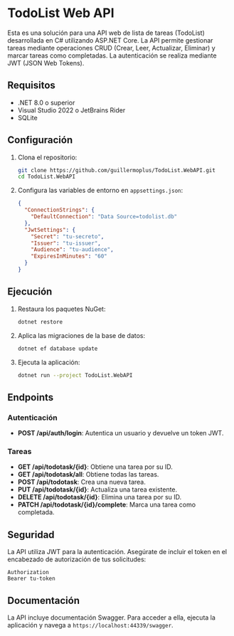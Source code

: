 # TodoList Web API

Esta es una solución para una API web de lista de tareas (TodoList) desarrollada en C# utilizando ASP.NET Core. La API permite gestionar tareas mediante operaciones CRUD (Crear, Leer, Actualizar, Eliminar) y marcar tareas como completadas. La autenticación se realiza mediante JWT (JSON Web Tokens).

## Requisitos

- .NET 8.0 o superior
- Visual Studio 2022 o JetBrains Rider
- SQLite

## Configuración

1. Clona el repositorio:
    ```sh
    git clone https://github.com/guillermoplus/TodoList.WebAPI.git
    cd TodoList.WebAPI
    ```

2. Configura las variables de entorno en `appsettings.json`:
    ```json
    {
      "ConnectionStrings": {
        "DefaultConnection": "Data Source=todolist.db"
      },
      "JwtSettings": {
        "Secret": "tu-secreto",
        "Issuer": "tu-issuer",
        "Audience": "tu-audience",
        "ExpiresInMinutes": "60"
      }
    }
    ```

## Ejecución

1. Restaura los paquetes NuGet:
    ```sh
    dotnet restore
    ```

2. Aplica las migraciones de la base de datos:
    ```sh
    dotnet ef database update
    ```

3. Ejecuta la aplicación:
    ```sh
    dotnet run --project TodoList.WebAPI
    ```

## Endpoints

### Autenticación

- **POST /api/auth/login**: Autentica un usuario y devuelve un token JWT.

### Tareas

- **GET /api/todotask/{id}**: Obtiene una tarea por su ID.
- **GET /api/todotask/all**: Obtiene todas las tareas.
- **POST /api/todotask**: Crea una nueva tarea.
- **PUT /api/todotask/{id}**: Actualiza una tarea existente.
- **DELETE /api/todotask/{id}**: Elimina una tarea por su ID.
- **PATCH /api/todotask/{id}/complete**: Marca una tarea como completada.

## Seguridad

La API utiliza JWT para la autenticación. Asegúrate de incluir el token en el encabezado de autorización de tus solicitudes:

```http
Authorization
Bearer tu-token
```

## Documentación

La API incluye documentación Swagger. Para acceder a ella, ejecuta la aplicación y navega a `https://localhost:44339/swagger`.
